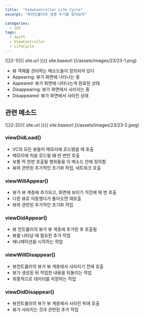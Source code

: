 ```yaml
---
title:  "ViewController Life Cycle"
excerpt: "뷰컨트롤러의 생명 주기를 알아보자"

categories: 
  - iOS
tags:
  - Swift
  - ViewController
  - LifeCycle
---
```


![22-1]({{ site.url }}{{ site.baseurl }}/assets/images/23/23-1.png)

- 뷰 객체를 관리하는 메소드들이 정의되어 있다
- Appearing: 뷰가 화면에 나타나는 중
- Appeared: 뷰가 화면에 나타나는게 완료된 상태
- Disappearing: 뷰가 화면에서 사라지는 중
- Disappeared: 뷰가 화면에서 사라진 상태

## 관련 메소드

![22-2]({{ site.url }}{{ site.baseurl }}/assets/images/23/23-2.jpeg)

### viewDidLoad()

- VC의 모든 뷰들이 메모리에 로드됐을 때 호출
- 메모리에 처음 로드될 떄 한 번만 호출
- 보통 딱 한번 호출될 행위들을 이 메소드 안에 정의함
- 뷰와 관련된 추가적인 초기화 작업, 네트워크 호출

### viewWillAppear()

- 뷰가 뷰 계층에 추가되고, 화면에 보이기 직전에 매 번 호출
- 다른 뷰로 이동했다가 돌아오면 재호출
- 뷰와 관련된 추가적인 초기화 작업

### viewDidAppear()

- 뷰 컨트롤러의 뷰가 뷰 게층에 추가된 후 호출됨
- 뷰를 나타날 때 필요한 추가 작업
- 애니메이션을 시작하는 작업

### viewWillDisappear()

- 뷰컨트롤러의 뷰가 뷰 계층에서 사라지기 전에 호출
- 뷰가 생성된 뒤 작업한 내용을 되돌리는 작업
- 최종적으로 데이터를 저장하는 작업

### viewDidDisappear()

- 뷰컨트롤러의 뷰가 뷰 계층에서 사라진 뒤에 호출
- 뷰가 사라지는 것과 관련된 추가 작업